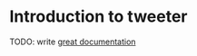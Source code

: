 # Introduction to tweeter

TODO: write [great documentation](http://jacobian.org/writing/what-to-write/)

